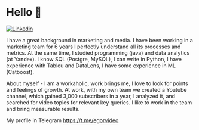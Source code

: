 # Hello 👋
[![Linkedin](https://img.shields.io/badge/linkedin-%230077B5.svg?&style=for-the-badge&logo=linkedin&logoColor=white)](www.linkedin.com/in/egor-nekrasov)

I have a great background in marketing and media.
I have been working in a marketing team for 6 years
I perfectly understand all its processes and metrics.
At the same time, I studied programming (java) and data analytics (at Yandex).
I know SQL (Postgre, MySQL), I can write in Python,
I have experience with Tableu and DataLens,
I have some experience in ML (Catboost).

About myself - I am a workaholic, work brings me, I love to look for points and feelings of growth. At work, with my own team we created a Youtube channel, which gained 3,000 subscribers in a year, I analyzed it, and searched for video topics for relevant key queries. I like to work in the team and bring measurable results.

My profile in Telegram https://t.me/egorvideo
